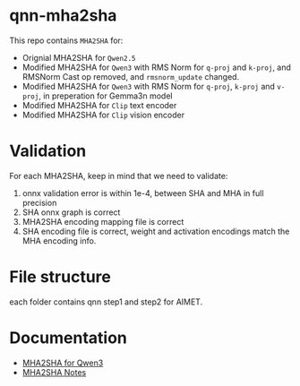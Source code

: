 # qnn-mha2sha
This repo contains `MHA2SHA` for:
- Orignial MHA2SHA for `Qwen2.5`
- Modified MHA2SHA for `Qwen3` with RMS Norm for `q-proj` and `k-proj`, and RMSNorm Cast op removed, and `rmsnorm_update` changed.
- Modified MHA2SHA for `Qwen3` with RMS Norm for `q-proj`, `k-proj` and `v-proj`, in preperation for Gemma3n model
- Modified MHA2SHA for `Clip` text encoder
- Modified MHA2SHA for `Clip` vision encoder

# Validation
For each MHA2SHA, keep in mind that we need to validate:
1. onnx validation error is within 1e-4, between SHA and MHA in full precision
2. SHA onnx graph is correct
3. MHA2SHA encoding mapping file is correct
4. SHA encoding file is correct, weight and activation encodings match the MHA encoding info.

# File structure
each folder contains qnn step1 and step2 for AIMET.

# Documentation
- [MHA2SHA for Qwen3](https://oc1rr3jgj3d.sg.larksuite.com/wiki/MthAwx2jLivWT8kUMC5leLkYgPg?from=from_copylink)
- [MHA2SHA Notes](https://oc1rr3jgj3d.sg.larksuite.com/docx/UJ3rdD5JNoHVCyxup9KlHTEUgu8)